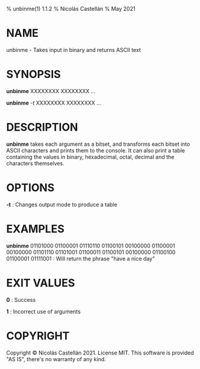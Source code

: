 % unbinme(1) 1.1.2
% Nicolás Castellán
% May 2021

<!-- Use:                                                             -->
<!--   pandoc unbinme.1.md -s -t man -o unbinme.1                     -->
<!-- to convert this markdown to groff format                         -->
<!-- Choose from these sections:                                      -->
<!-- 1. Executable programs: Or, shell commands.                      -->
<!-- 2. System calls: Functions provided by the kernel.               -->
<!-- 3. Library calls: Functions within program libraries.            -->
<!-- 4. Special files.                                                -->
<!-- 5. File formats and conventions: For example, “/etc/passwd”.     -->
<!-- 6. Games.                                                        -->
<!-- 7. Miscellaneous: Macro packages and conventions, such as groff. -->
<!-- 8. System administration commands: Usually reserved for root.    -->
<!-- 9. Kernel routines: Not usually installed by default.            -->

# NAME
unbinme - Takes input in binary and returns ASCII text

# SYNOPSIS
**unbinme** XXXXXXXX XXXXXXXX ...

**unbinme** *-t* XXXXXXXX XXXXXXXX ...

# DESCRIPTION
**unbinme** takes each argument as a bitset, and transforms each bitset into ASCII characters and prints them to the console. It can also print a table containing the values in binary, hexadecimal, octal, decimal and the characters themselves.

# OPTIONS
**-t**
: Changes output mode to produce a table

# EXAMPLES
**unbinme** 01101000 01100001 01110110 01100101 00100000 01100001 00100000 01101110 01101001 01100011 01100101 00100000 01100100 01100001 01111001
: Will return the phrase "have a nice day"

# EXIT VALUES
**0**
: Success

**1**
: Incorrect use of arguments

# COPYRIGHT
Copyright © Nicolás Castellán 2021. License MIT. This software is provided "AS IS", there's no warranty of any kind.
